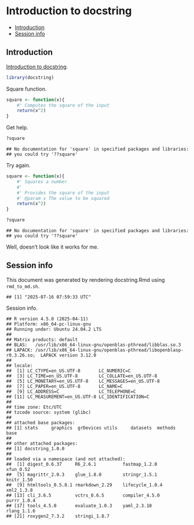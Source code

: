 Introduction to docstring
================

- [Introduction](#introduction)
- [Session info](#session-info)

## Introduction

[Introduction to
docstring](https://cran.r-project.org/web/packages/docstring/vignettes/docstring_intro.html).

``` r
library(docstring)
```

Square function.

``` r
square <- function(x){
    #' Computes the square of the input
    return(x^2)
}
```

Get help.

``` r
?square
```

    ## No documentation for 'square' in specified packages and libraries:
    ## you could try '??square'

Try again.

``` r
square <- function(x){
    #' Squares a number
    #'
    #' Provides the square of the input
    #' @param x The value to be squared
    return(x^2)
}

?square
```

    ## No documentation for 'square' in specified packages and libraries:
    ## you could try '??square'

Well, doesn’t look like it works for me.

## Session info

This document was generated by rendering docstring.Rmd using
`rmd_to_md.sh`.

    ## [1] "2025-07-16 07:59:33 UTC"

Session info.

    ## R version 4.5.0 (2025-04-11)
    ## Platform: x86_64-pc-linux-gnu
    ## Running under: Ubuntu 24.04.2 LTS
    ## 
    ## Matrix products: default
    ## BLAS:   /usr/lib/x86_64-linux-gnu/openblas-pthread/libblas.so.3 
    ## LAPACK: /usr/lib/x86_64-linux-gnu/openblas-pthread/libopenblasp-r0.3.26.so;  LAPACK version 3.12.0
    ## 
    ## locale:
    ##  [1] LC_CTYPE=en_US.UTF-8       LC_NUMERIC=C              
    ##  [3] LC_TIME=en_US.UTF-8        LC_COLLATE=en_US.UTF-8    
    ##  [5] LC_MONETARY=en_US.UTF-8    LC_MESSAGES=en_US.UTF-8   
    ##  [7] LC_PAPER=en_US.UTF-8       LC_NAME=C                 
    ##  [9] LC_ADDRESS=C               LC_TELEPHONE=C            
    ## [11] LC_MEASUREMENT=en_US.UTF-8 LC_IDENTIFICATION=C       
    ## 
    ## time zone: Etc/UTC
    ## tzcode source: system (glibc)
    ## 
    ## attached base packages:
    ## [1] stats     graphics  grDevices utils     datasets  methods   base     
    ## 
    ## other attached packages:
    ## [1] docstring_1.0.0
    ## 
    ## loaded via a namespace (and not attached):
    ##  [1] digest_0.6.37     R6_2.6.1          fastmap_1.2.0     xfun_0.52        
    ##  [5] magrittr_2.0.3    glue_1.8.0        stringr_1.5.1     knitr_1.50       
    ##  [9] htmltools_0.5.8.1 rmarkdown_2.29    lifecycle_1.0.4   xml2_1.3.8       
    ## [13] cli_3.6.5         vctrs_0.6.5       compiler_4.5.0    purrr_1.0.4      
    ## [17] tools_4.5.0       evaluate_1.0.3    yaml_2.3.10       rlang_1.1.6      
    ## [21] roxygen2_7.3.2    stringi_1.8.7

